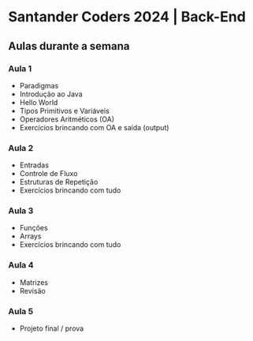 # Santander Coders 2024 | Back-End

## Aulas durante a semana

### Aula 1

- Paradigmas
- Introdução ao Java
- Hello World
- Tipos Primitivos e Variáveis
- Operadores Aritméticos (OA)
- Exercícios brincando com OA e saída (output)

### Aula 2

- Entradas
- Controle de Fluxo
- Estruturas de Repetição
- Exercícios brincando com tudo

### Aula 3

- Funções
- Arrays
- Exercícios brincando com tudo

### Aula 4

- Matrizes
- Revisão

### Aula 5

- Projeto final / prova
